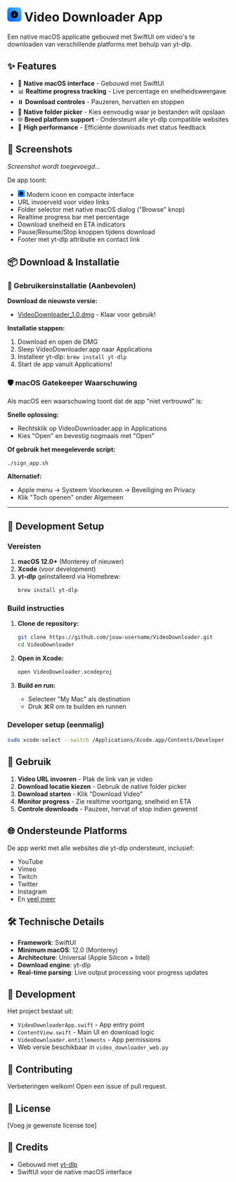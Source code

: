# <img src="app-icon.png" alt="VideoDownloader" width="32" height="32"> Video Downloader App

Een native macOS applicatie gebouwd met SwiftUI om video's te downloaden van verschillende platforms met behulp van yt-dlp.

## ✨ Features

- 🎯 **Native macOS interface** - Gebouwd met SwiftUI
- 📊 **Realtime progress tracking** - Live percentage en snelheidsweergave
- ⏸️ **Download controles** - Pauzeren, hervatten en stoppen
- 📁 **Native folder picker** - Kies eenvoudig waar je bestanden wilt opslaan
- 🌐 **Breed platform support** - Ondersteunt alle yt-dlp compatible websites
- 🚀 **High performance** - Efficiënte downloads met status feedback

## 📱 Screenshots

*Screenshot wordt toegevoegd...*

De app toont:
- <img src="app-icon.png" alt="App Icon" width="16" height="16"> Modern icoon en compacte interface
- URL invoerveld voor video links
- Folder selector met native macOS dialog ("Browse" knop)
- Realtime progress bar met percentage
- Download snelheid en ETA indicators
- Pause/Resume/Stop knoppen tijdens download
- Footer met yt-dlp attributie en contact link

## 📦 Download & Installatie

### 🚀 Gebruikersinstallatie (Aanbevolen)

**Download de nieuwste versie:**
- [VideoDownloader_1.0.dmg](VideoDownloader_1.0.dmg) - Klaar voor gebruik!

**Installatie stappen:**
1. Download en open de DMG
2. Sleep VideoDownloader.app naar Applications
3. Installeer yt-dlp: `brew install yt-dlp`
4. Start de app vanuit Applications!

### 🛡️ macOS Gatekeeper Waarschuwing

Als macOS een waarschuwing toont dat de app "niet vertrouwd" is:

**Snelle oplossing:**
- Rechtsklik op VideoDownloader.app in Applications
- Kies "Open" en bevestig nogmaals met "Open"

**Of gebruik het meegeleverde script:**
```bash
./sign_app.sh
```

**Alternatief:**
- Apple menu → Systeem Voorkeuren → Beveiliging en Privacy
- Klik "Toch openen" onder Algemeen

---

## 🔧 Development Setup

### Vereisten

1. **macOS 12.0+** (Monterey of nieuwer)
2. **Xcode** (voor development)
3. **yt-dlp** geïnstalleerd via Homebrew:
   ```bash
   brew install yt-dlp
   ```

### Build instructies

1. **Clone de repository:**
   ```bash
   git clone https://github.com/jouw-username/VideoDownloader.git
   cd VideoDownloader
   ```

2. **Open in Xcode:**
   ```bash
   open VideoDownloader.xcodeproj
   ```

3. **Build en run:**
   - Selecteer "My Mac" als destination
   - Druk ⌘R om te builden en runnen

### Developer setup (eenmalig)
```bash
sudo xcode-select --switch /Applications/Xcode.app/Contents/Developer
```

## 🚀 Gebruik

1. **Video URL invoeren** - Plak de link van je video
2. **Download locatie kiezen** - Gebruik de native folder picker
3. **Download starten** - Klik "Download Video"
4. **Monitor progress** - Zie realtime voortgang, snelheid en ETA
5. **Controle downloads** - Pauzeer, hervat of stop indien gewenst

## 🌐 Ondersteunde Platforms

De app werkt met alle websites die yt-dlp ondersteunt, inclusief:
- YouTube
- Vimeo
- Twitch
- Twitter
- Instagram
- En [veel meer](https://github.com/yt-dlp/yt-dlp/blob/master/supportedsites.md)

## 🛠️ Technische Details

- **Framework**: SwiftUI
- **Minimum macOS**: 12.0 (Monterey)
- **Architecture**: Universal (Apple Silicon + Intel)
- **Download engine**: yt-dlp
- **Real-time parsing**: Live output processing voor progress updates

## 📝 Development

Het project bestaat uit:
- `VideoDownloaderApp.swift` - App entry point
- `ContentView.swift` - Main UI en download logic
- `VideoDownloader.entitlements` - App permissions
- Web versie beschikbaar in `video_downloader_web.py`

## 🤝 Contributing

Verbeteringen welkom! Open een issue of pull request.

## 📄 License

[Voeg je gewenste license toe]

## 🙏 Credits

- Gebouwd met [yt-dlp](https://github.com/yt-dlp/yt-dlp)
- SwiftUI voor de native macOS interface